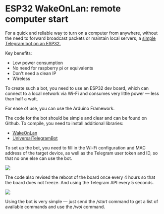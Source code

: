 # ESP32 WakeOnLan: remote computer start
For a quick and reliable way to turn on a computer from anywhere, without the need to forward broadcast packets or maintain local servers, a [simple Telegram bot on an ESP32.](https://github.com/coppermilk/esp32_wol_telegrambot)

Key benefits:
- Low power consumption
- No need for raspberry pi or equivalents
- Don't need a clean IP
- Wireless

To create such a bot, you need to use an ESP32 dev board, which can connect to a local network via Wi-Fi and consumes very little power — less than half a watt.

For ease of use, you can use the Arduino Framework.

The code for the bot should be simple and clear and can be found on Github. To compile, you need to install additional libraries:

-   [WakeOnLan](https://www.arduino.cc/reference/en/libraries/wakeonlan/)
-   [UniversalTelegramBot](https://www.arduino.cc/reference/en/libraries/universaltelegrambot/)

To set up the bot, you need to fill in the Wi-Fi configuration and MAC address of the target device, as well as the Telegram user token and ID, so that no one else can use the bot.

![](https://miro.medium.com/max/350/1*FxVnO1-fXCenr2hSMueKyA.png)

The code also revised the reboot of the board once every 4 hours so that the board does not freeze. And using the Telegram API every 5 seconds.

![](https://miro.medium.com/max/350/1*vnB6D7ttFj5Anw6JxAEYEw.png)

Using the bot is very simple — just send the _/start_ command to get a list of available commands and use the _/wol_ command.
